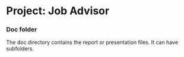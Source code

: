 # Project: Job Advisor
### Doc folder

The doc directory contains the report or presentation files. It can have subfolders.  
